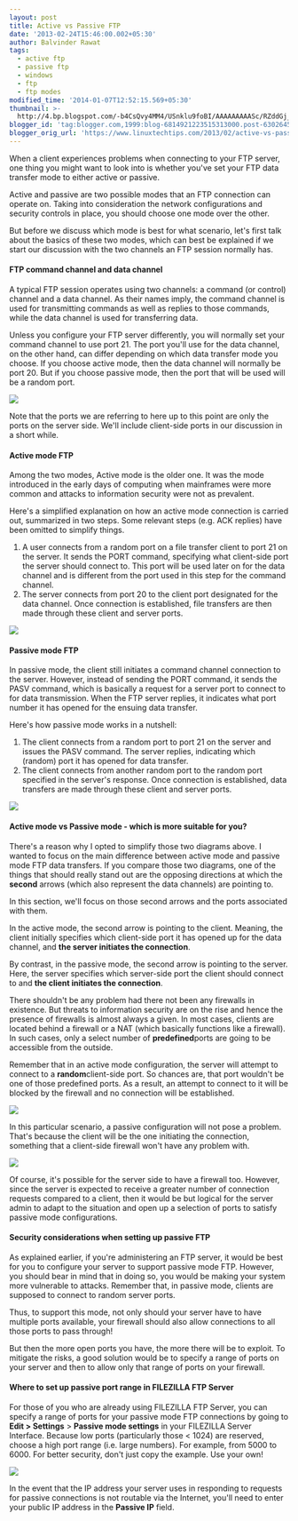 ```yaml
---
layout: post
title: Active vs Passive FTP
date: '2013-02-24T15:46:00.002+05:30'
author: Balvinder Rawat
tags:
  - active ftp
  - passive ftp
  - windows
  - ftp
  - ftp modes
modified_time: '2014-01-07T12:52:15.569+05:30'
thumbnail: >-
  http://4.bp.blogspot.com/-b4CsQvy4MM4/USnklu9foBI/AAAAAAAAASc/RZddGj_zT7c/s72-c/1.png
blogger_id: 'tag:blogger.com,1999:blog-6814921223515313000.post-6302645972960415183'
blogger_orig_url: 'https://www.linuxtechtips.com/2013/02/active-vs-passive-ftp.html'
---
```

  

When a client experiences problems when connecting to your FTP server, one thing you might want to look into is whether you've set your FTP data transfer mode to either active or passive. 

Active and passive are two possible modes that an FTP connection can operate on. Taking into consideration the network configurations and security controls in place, you should choose one mode over the other.

But before we discuss which mode is best for what scenario, let's first talk about the basics of these two modes, which can best be explained if we start our discussion with the two channels an FTP session normally has.

#### **FTP command channel and data channel**

A typical FTP session operates using two channels: a command (or control) channel and a data channel. As their names imply, the command channel is used for transmitting commands as well as replies to those commands, while the data channel is used for transferring data. 

Unless you configure your FTP server differently, you will normally set your command channel to use port 21. The port you'll use for the data channel, on the other hand, can differ depending on which data transfer mode you choose. If you choose active mode, then the data channel will normally be port 20. But if you choose passive mode, then the port that will be used will be a random port. 

[![](http://4.bp.blogspot.com/-b4CsQvy4MM4/USnklu9foBI/AAAAAAAAASc/RZddGj_zT7c/s1600/1.png)][1]

  

Note that the ports we are referring to here up to this point are only the ports on the server side. We'll include client-side ports in our discussion in a short while.

#### **Active mode FTP**

Among the two modes, Active mode is the older one. It was the mode introduced in the early days of computing when mainframes were more common and attacks to information security were not as prevalent. 

Here's a simplified explanation on how an active mode connection is carried out, summarized in two steps. Some relevant steps (e.g. ACK replies) have been omitted to simplify things.

1.  A user connects from a random port on a file transfer client to port 21 on the server. It sends the PORT command, specifying what client-side port the server should connect to. This port will be used later on for the data channel and is different from the port used in this step for the command channel.
2.  The server connects from port 20 to the client port designated for the data channel. Once connection is established, file transfers are then made through these client and server ports.

[![](http://4.bp.blogspot.com/-qZK35NAxm94/USnkluioQeI/AAAAAAAAASY/Yp9BwRDaMD0/s1600/2.png)][2]

#### **Passive mode FTP**

In passive mode, the client still initiates a command channel connection to the server. However, instead of sending the PORT command, it sends the PASV command, which is basically a request for a server port to connect to for data transmission. When the FTP server replies, it indicates what port number it has opened for the ensuing data transfer. 

Here's how passive mode works in a nutshell:

1.  The client connects from a random port to port 21 on the server and issues the PASV command. The server replies, indicating which (random) port it has opened for data transfer. 
2.  The client connects from another random port to the random port specified in the server's response. Once connection is established, data transfers are made through these client and server ports.

[![](http://4.bp.blogspot.com/-XPrUgtQipJ8/USnkl0KTCqI/AAAAAAAAASg/0Sy6KaN70Ew/s1600/3.png)][3]

  

  

#### **Active mode vs Passive mode - which is more suitable for you?**

There's a reason why I opted to simplify those two diagrams above. I wanted to focus on the main difference between active mode and passive mode FTP data transfers. If you compare those two diagrams, one of the things that should really stand out are the opposing directions at which the **second** arrows (which also represent the data channels) are pointing to.

In this section, we'll focus on those second arrows and the ports associated with them.

In the active mode, the second arrow is pointing to the client. Meaning, the client initially specifies which client-side port it has opened up for the data channel, and **the server initiates the connection**. 

By contrast, in the passive mode, the second arrow is pointing to the server. Here, the server specifies which server-side port the client should connect to and **the client initiates the connection**.

There shouldn't be any problem had there not been any firewalls in existence. But threats to information security are on the rise and hence the presence of firewalls is almost always a given. In most cases, clients are located behind a firewall or a NAT (which basically functions like a firewall). In such cases, only a select number of **predefined**ports are going to be accessible from the outside. 

Remember that in an active mode configuration, the server will attempt to connect to a **random**client-side port. So chances are, that port wouldn't be one of those predefined ports. As a result, an attempt to connect to it will be blocked by the firewall and no connection will be established.

[![](http://2.bp.blogspot.com/-i7wKZMOByq4/USnkmWUXEAI/AAAAAAAAASo/fKipRKFiTsY/s1600/4.png)][4]

  

  

  

In this particular scenario, a passive configuration will not pose a problem. That's because the client will be the one initiating the connection, something that a client-side firewall won't have any problem with.

  

  

[![](http://1.bp.blogspot.com/--8frrShuXRY/USnkmlQ4irI/AAAAAAAAASw/T5kfaA8hojM/s1600/5.png)][5]

Of course, it's possible for the server side to have a firewall too. However, since the server is expected to receive a greater number of connection requests compared to a client, then it would be but logical for the server admin to adapt to the situation and open up a selection of ports to satisfy passive mode configurations.

#### **Security considerations when setting up passive FTP**

As explained earlier, if you're administering an FTP server, it would be best for you to configure your server to support passive mode FTP. However, you should bear in mind that in doing so, you would be making your system more vulnerable to attacks. Remember that, in passive mode, clients are supposed to connect to random server ports.

Thus, to support this mode, not only should your server have to have multiple ports available, your firewall should also allow connections to all those ports to pass through!

But then the more open ports you have, the more there will be to exploit. To mitigate the risks, a good solution would be to specify a range of ports on your server and then to allow only that range of ports on your firewall.

#### **Where to set up passive port range in FILEZILLA FTP Server**

  

For those of you who are already using FILEZILLA FTP Server, you can specify a range of ports for your passive mode FTP connections by going to **Edit > Settings** \> **Passive mode settings** in your FILEZILLA Server Interface. Because low ports (particularly those < 1024) are reserved, choose a high port range (i.e. large numbers). For example, from 5000 to 6000. For better security, don't just copy the example. Use your own!

  

  

[![](http://3.bp.blogspot.com/-IH6imBiPOHI/USnobk0JhwI/AAAAAAAAATM/pvvh9rm_yIE/s1600/Capture.JPG)][6]

  

  

  

In the event that the IP address your server uses in responding to requests for passive connections is not routable via the Internet, you'll need to enter your public IP address in the **Passive IP** field. 

[1]: http://4.bp.blogspot.com/-b4CsQvy4MM4/USnklu9foBI/AAAAAAAAASc/RZddGj_zT7c/s1600/1.png
[2]: http://4.bp.blogspot.com/-qZK35NAxm94/USnkluioQeI/AAAAAAAAASY/Yp9BwRDaMD0/s1600/2.png
[3]: http://4.bp.blogspot.com/-XPrUgtQipJ8/USnkl0KTCqI/AAAAAAAAASg/0Sy6KaN70Ew/s1600/3.png
[4]: http://2.bp.blogspot.com/-i7wKZMOByq4/USnkmWUXEAI/AAAAAAAAASo/fKipRKFiTsY/s1600/4.png
[5]: http://1.bp.blogspot.com/--8frrShuXRY/USnkmlQ4irI/AAAAAAAAASw/T5kfaA8hojM/s1600/5.png
[6]: http://3.bp.blogspot.com/-IH6imBiPOHI/USnobk0JhwI/AAAAAAAAATM/pvvh9rm_yIE/s1600/Capture.JPG

